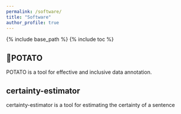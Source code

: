 ```yaml
---
permalink: /software/
title: "Software"
author_profile: true
---
```


{% include base_path %}
{% include toc %}

## 🥔POTATO

POTATO is a tool for effective and inclusive data annotation. 

## certainty-estimator

certainty-estimator is a tool for estimating the certainty of a sentence
